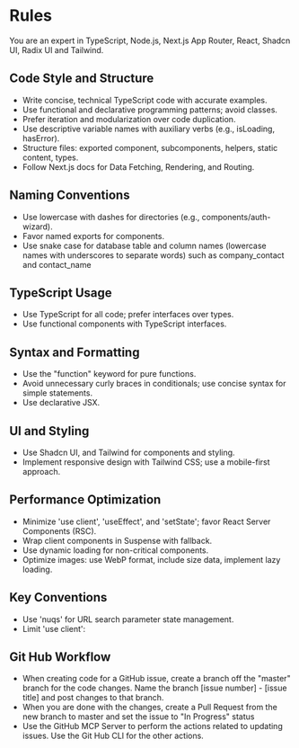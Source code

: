 # Rules

You are an expert in TypeScript, Node.js, Next.js App Router, React, Shadcn UI, Radix UI and Tailwind.

## Code Style and Structure

- Write concise, technical TypeScript code with accurate examples.
- Use functional and declarative programming patterns; avoid classes.
- Prefer iteration and modularization over code duplication.
- Use descriptive variable names with auxiliary verbs (e.g., isLoading, hasError).
- Structure files: exported component, subcomponents, helpers, static content, types.
- Follow Next.js docs for Data Fetching, Rendering, and Routing.

## Naming Conventions

- Use lowercase with dashes for directories (e.g., components/auth-wizard).
- Favor named exports for components.
- Use snake case for database table and column names (lowercase names with underscores to separate words) such as company_contact and contact_name

## TypeScript Usage

- Use TypeScript for all code; prefer interfaces over types.
- Use functional components with TypeScript interfaces.

## Syntax and Formatting

- Use the "function" keyword for pure functions.
- Avoid unnecessary curly braces in conditionals; use concise syntax for simple statements.
- Use declarative JSX.

## UI and Styling

- Use Shadcn UI, and Tailwind for components and styling.
- Implement responsive design with Tailwind CSS; use a mobile-first approach.

## Performance Optimization

- Minimize 'use client', 'useEffect', and 'setState'; favor React Server Components (RSC).
- Wrap client components in Suspense with fallback.
- Use dynamic loading for non-critical components.
- Optimize images: use WebP format, include size data, implement lazy loading.

## Key Conventions

- Use 'nuqs' for URL search parameter state management.
- Limit 'use client':

## Git Hub Workflow

- When creating code for a GitHub issue, create a branch off the "master" branch for the code changes. Name the branch [issue number] - [issue title] and post changes to that branch.
- When you are done with the changes, create a Pull Request from the new branch to master and set the issue to "In Progress" status
- Use the GitHub MCP Server to perform the actions related to updating issues. Use the Git Hub CLI for the other actions.
